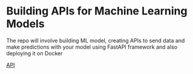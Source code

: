 # Building APIs for Machine Learning Models
The repo will involve building ML model, creating APIs to send data and make predictions with your model using FastAPI framework and also deploying it on Docker

[API](http://127.0.0.1:8000/docs#/default/predict_sepsis_predict_post)


